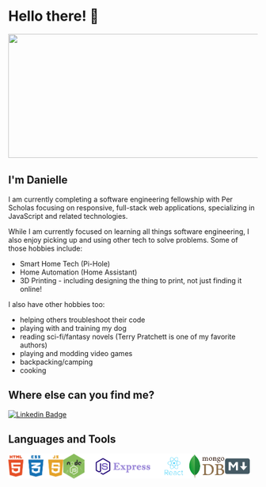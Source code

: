<!--
**DrAcula27/DrAcula27** is a ✨ _special_ ✨ repository because its `README.md` (this file) appears on your GitHub profile.
-->

# Hello there! 👋

<div id="banner align="center">
    <img src="https://media.giphy.com/media/L1R1tvI9svkIWwpVYr/giphy.gif" width="1000" height="250" />
</div>

## I'm Danielle

I am currently completing a software engineering fellowship with Per Scholas focusing on responsive, full-stack web applications, specializing in JavaScript and related technologies.

While I am currently focused on learning all things software engineering, I also enjoy picking up and using other tech to solve problems. Some of those hobbies include:
- Smart Home Tech (Pi-Hole)
- Home Automation (Home Assistant)
- 3D Printing - including designing the thing to print, not just finding it online!

I also have other hobbies too:
- helping others troubleshoot their code
- playing with and training my dog
- reading sci-fi/fantasy novels (Terry Pratchett is one of my favorite authors)
- playing and modding video games
- backpacking/camping
- cooking

## Where else can you find me?
[![Linkedin Badge](https://img.shields.io/badge/-Danielle_Andrews-blue?style=flat&logo=Linkedin&logoColor=white)](linkedin.com/in/daniellerandrews)


## Languages and Tools
<img alt="HTML5, CSS3, JavaScript" title="HTML5, CSS3, JavaScript" src="./images/html-css-js.png" height="50px" align="left">

<img alt="NodeJS" title="Node.js" src="./images/nodeJS.png" height="50px" align="left">

<img alt="ExpressJS" title="Express.js" src="./images/ExpressJS.png" height="50px" align="left">

<img alt="ReactJS" title="React.js" src="./images/React.png" height="50px" align="left">

<img alt="MongoDB" title="mongoDB" src="./images/mongoDB.png" height="50px" align="left">

<img alt="Markdown" title="markdown" src="./images/markdown.png" height="50px" align="left">
